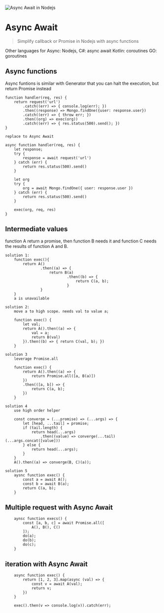 ![Async Await in Nodejs](./logo.sample.png)

# Async Await
> Simplify callback or Promise in Nodejs with async functions

Other languages for Async:
    Nodejs, C#: async await
    Kotlin:     coroutines
    GO:         goroutines
## Async functions

Async funtions is similar with Generator that you can halt the execution, but return Promise instead

```shell
function handler(req, res) {
    return request('url')
        .catch((err) => { console.log(err); })
        .then((response) => Mongo.findOne({user: response.user})
        .catch((err) => { throw err; })
        .then((org) => exec(org))
        .catch((err) => { res.status(500).send(); })
}

replace to Async Await

async function handler(req, res) {
    let response;
    try {
        response = await request('url')  
    } catch (err) {
        return res.status(500).send()
    }

    let org
    try {
        org = await Mongo.findOne({ user: response.user })
    } catch (err) {
        return res.status(500).send()
    }

    exec(org, req, res)
}
```

## Intermediate values

function A return a promise, then function B needs it and function C needs the results of function A and B.

```shell
solution 1:
    function exec(){
        return A()
                .then((a) => {
                    return B(a)
                            .then((b) => {
                                return C(a, b);
                            }
                }
    }
    a is unavailable

solution 2:
    move a to high scope. needs val to value a;
    
    function exec() {
        let val;
        return A().then((a) => {
            val = a; 
            return B(val)
        }).then((b) => { return C(val, b); })
    }

solution 3
    leverage Promise.all

    function exec() {
        return A().then((a) => {
            return Promise.all([a, B(a)])
        })
        .then(([a, b]) => {
            return C(a, b);
        })
    }

solution 4
    use high order helper

    const converge = (...promise) => (...args) => {
        let [head, ...tail] = promise;
        if (tail.length) {
            return head(...args)
                .then((value) => converge(...tail)(...args.concat([value]))
        } else {
            return head(...args);
        }
    }
    A().then((a) => converge(B, C)(a));

solution 5
    aysnc function exec() {
        const a = await A();
        const b = await B(a);
        return C(a, b);
    }
```

## Multiple request with Async Await

``` shell
    aynsc function execs() {
        const [a, b, c] = await Promise.all([
            A(), B(), C()
        ]);
        do(a);
        do(b);
        do(c);
    }
```

## iteration with Async Await

```
    async function exec() {
        return [1, 2, 3].map(async (val) => {
            const v = await A(val);
            return v;
        })
    }
    
    exec().then(v => console.log(v)).catch(err);
```